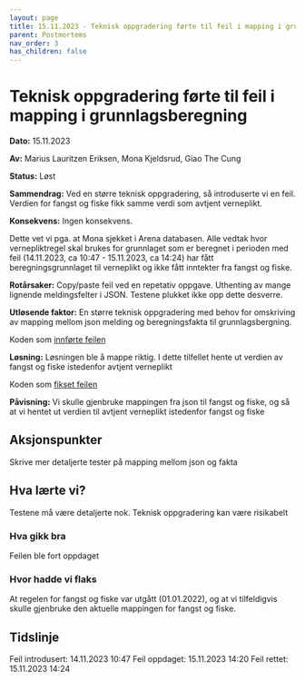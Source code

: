 ```yaml
---
layout: page
title: 15.11.2023 - Teknisk oppgradering førte til feil i mapping i grunnlagsberegning
parent: Postmortems
nav_order: 3
has_children: false
---
```


# Teknisk oppgradering førte til feil i mapping i grunnlagsberegning

**Dato:** 15.11.2023

**Av:**
Marius Lauritzen Eriksen, Mona Kjeldsrud, Giao The Cung

**Status:** Løst

**Sammendrag:**
Ved en større teknisk oppgradering, så introduserte vi en feil. Verdien for fangst og fiske fikk samme verdi som avtjent
verneplikt.

**Konsekvens:**
Ingen konsekvens.

Dette vet vi pga. at Mona sjekket i Arena databasen. Alle vedtak hvor vernepliktregel skal brukes for grunnlaget som er
beregnet i perioden med feil
(14.11.2023, ca 10:47 - 15.11.2023, ca 14:24) har fått beregningsgrunnlaget til verneplikt og ikke fått inntekter fra
fangst og fiske.

**Rotårsaker:**
Copy/paste feil ved en repetativ oppgave. Uthenting av mange lignende meldingsfelter i JSON. Testene plukket ikke opp
dette desverre.

**Utløsende faktor:**
En større teknisk oppgradering med behov for omskriving av mapping mellom json melding og beregningsfakta til
grunnlagsbergning.

Koden som [innførte feilen](https://github.com/navikt/dp-regel-grunnlag/commit/48f9f9c954ef8ebd4e2b11b0f839b946c5d3dadf)

**Løsning:**
Løsningen ble å mappe riktig. I dette tilfellet hente ut verdien av fangst og fiske istedenfor avtjent verneplikt

Koden som [fikset feilen](https://github.com/navikt/dp-regel-grunnlag/commit/6a06134a86663a397a40a96661fb3edb1b886f6a)

**Påvisning:**
Vi skulle gjenbruke mappingen fra json til fangst og fiske, og så at vi hentet ut verdien til avtjent verneplikt
istedenfor fangst og fiske

## Aksjonspunkter
Skrive mer detaljerte tester på mapping mellom json og fakta

## Hva lærte vi?
Testene må være detaljerte nok. Teknisk oppgradering kan være risikabelt

### Hva gikk bra

Feilen ble fort oppdaget


### Hvor hadde vi flaks

At regelen for fangst og fiske var utgått (01.01.2022), og at vi tilfeldigvis skulle gjenbruke den aktuelle mappingen
for fangst og fiske.

## Tidslinje

Feil introdusert: 14.11.2023 10:47
Feil oppdaget: 15.11.2023 14:20
Feil rettet: 15.11.2023 14:24
